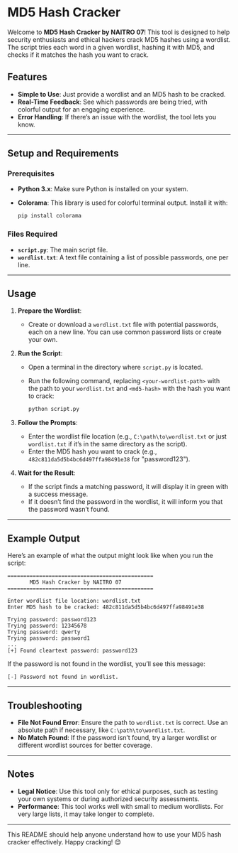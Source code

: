 # MD5 Hash Cracker

Welcome to **MD5 Hash Cracker by NAITRO 07**! This tool is designed to help security enthusiasts and ethical hackers crack MD5 hashes using a wordlist. The script tries each word in a given wordlist, hashing it with MD5, and checks if it matches the hash you want to crack. 

## Features

- **Simple to Use**: Just provide a wordlist and an MD5 hash to be cracked.
- **Real-Time Feedback**: See which passwords are being tried, with colorful output for an engaging experience.
- **Error Handling**: If there’s an issue with the wordlist, the tool lets you know.

---

## Setup and Requirements

### Prerequisites
- **Python 3.x**: Make sure Python is installed on your system.
- **Colorama**: This library is used for colorful terminal output. Install it with:
  
  ```bash
  pip install colorama
  ```

### Files Required
- **`script.py`**: The main script file.
- **`wordlist.txt`**: A text file containing a list of possible passwords, one per line.

---

## Usage

1. **Prepare the Wordlist**:
   - Create or download a `wordlist.txt` file with potential passwords, each on a new line. You can use common password lists or create your own.

2. **Run the Script**:
   - Open a terminal in the directory where `script.py` is located.
   - Run the following command, replacing `<your-wordlist-path>` with the path to your `wordlist.txt` and `<md5-hash>` with the hash you want to crack:

     ```bash
     python script.py
     ```

3. **Follow the Prompts**:
   - Enter the wordlist file location (e.g., `C:\path\to\wordlist.txt` or just `wordlist.txt` if it’s in the same directory as the script).
   - Enter the MD5 hash you want to crack (e.g., `482c811da5d5b4bc6d497ffa98491e38` for "password123").

4. **Wait for the Result**:
   - If the script finds a matching password, it will display it in green with a success message.
   - If it doesn’t find the password in the wordlist, it will inform you that the password wasn’t found.

---

## Example Output

Here’s an example of what the output might look like when you run the script:

```plaintext
==============================================
       MD5 Hash Cracker by NAITRO 07
==============================================

Enter wordlist file location: wordlist.txt
Enter MD5 hash to be cracked: 482c811da5d5b4bc6d497ffa98491e38

Trying password: password123
Trying password: 12345678
Trying password: qwerty
Trying password: password1
...
[+] Found cleartext password: password123
```

If the password is not found in the wordlist, you’ll see this message:

```plaintext
[-] Password not found in wordlist.
```

---

## Troubleshooting

- **File Not Found Error**: Ensure the path to `wordlist.txt` is correct. Use an absolute path if necessary, like `C:\path\to\wordlist.txt`.
- **No Match Found**: If the password isn’t found, try a larger wordlist or different wordlist sources for better coverage.

---

## Notes

- **Legal Notice**: Use this tool only for ethical purposes, such as testing your own systems or during authorized security assessments.
- **Performance**: This tool works well with small to medium wordlists. For very large lists, it may take longer to complete.

---

This README should help anyone understand how to use your MD5 hash cracker effectively. Happy cracking! 😊